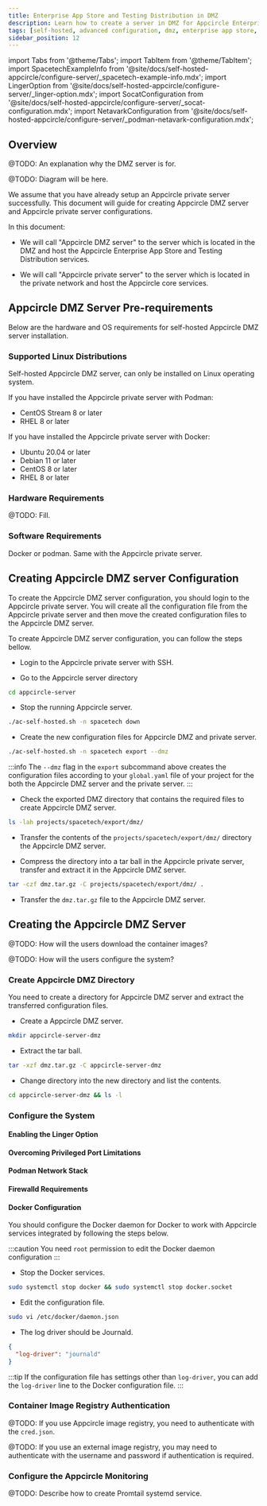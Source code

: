 ```yaml
---
title: Enterprise App Store and Testing Distribution in DMZ
description: Learn how to create a server in DMZ for Appcircle Enterprise App Store and Testing Distribution for accessing from internet.
tags: [self-hosted, advanced configuration, dmz, enterprise app store, testing distribution]
sidebar_position: 12
---
```


import Tabs from '@theme/Tabs';
import TabItem from '@theme/TabItem';
import SpacetechExampleInfo from '@site/docs/self-hosted-appcircle/configure-server/\_spacetech-example-info.mdx';
import LingerOption from '@site/docs/self-hosted-appcircle/configure-server/\_linger-option.mdx';
import SocatConfiguration from '@site/docs/self-hosted-appcircle/configure-server/\_socat-configuration.mdx';
import NetavarkConfiguration from '@site/docs/self-hosted-appcircle/configure-server/\_podman-netavark-configuration.mdx';

## Overview

@TODO: An explanation why the DMZ server is for.

@TODO: Diagram will be here.

We assume that you have already setup an Appcircle private server successfully. This document will guide for creating Appcircle DMZ server and Appcircle private server configurations.

In this document:

- We will call "Appcircle DMZ server" to the server which is located in the DMZ and host the Appcircle Enterprise App Store and Testing Distribution services. 

- We will call "Appcircle private server" to the server which is located in the private network and host the Appcircle core services.

## Appcircle DMZ Server Pre-requirements

Below are the hardware and OS requirements for self-hosted Appcircle DMZ server installation.

### Supported Linux Distributions

Self-hosted Appcircle DMZ server, can only be installed on Linux operating system.

If you have installed the Appcircle private server with Podman:

- CentOS Stream 8 or later
- RHEL 8 or later

If you have installed the Appcircle private server with Docker:

- Ubuntu 20.04 or later
- Debian 11 or later
- CentOS 8 or later
- RHEL 8 or later

### Hardware Requirements

@TODO: Fill.

### Software Requirements

Docker or podman. Same with the Appcircle private server.

## Creating Appcircle DMZ server Configuration

To create the Appcircle DMZ server configuration, you should login to the Appcircle private server. You will create all the configuration file from the Appcircle private server and then move the created configuration files to the Appcircle DMZ server.

To create Appcircle DMZ server configuration, you can follow the steps bellow.

- Login to the Appcircle private server with SSH.

- Go to the Appcircle server directory

```bash
cd appcircle-server
```

- Stop the running Appcircle server.

<SpacetechExampleInfo />

```bash
./ac-self-hosted.sh -n spacetech down
```

- Create the new configuration files for Appcircle DMZ and private server.

```bash
./ac-self-hosted.sh -n spacetech export --dmz
```

:::info
The `--dmz` flag in the `export` subcommand above creates the configuration files according to your `global.yaml` file of your project for the both the Appcircle DMZ server and the private server. 
:::

- Check the exported DMZ directory that contains the required files to create Appcircle DMZ server.

```bash
ls -lah projects/spacetech/export/dmz/
```

- Transfer the contents of the `projects/spacetech/export/dmz/` directory the Appcircle DMZ server.

- Compress the directory into a tar ball in the Appcircle private server, transfer and extract it in the Appcircle DMZ server.

```bash
tar -czf dmz.tar.gz -C projects/spacetech/export/dmz/ .
```

- Transfer the `dmz.tar.gz` file to the Appcircle DMZ server.


## Creating the Appcircle DMZ Server

@TODO: How will the users download the container images?

@TODO: How will the users configure the system?

### Create Appcircle DMZ Directory

You need to create a directory for Appcircle DMZ server and extract the transferred configuration files.

- Create a Appcircle DMZ server.

```bash
mkdir appcircle-server-dmz
```

- Extract the tar ball.

```bash
tar -xzf dmz.tar.gz -C appcircle-server-dmz
```

- Change directory into the new directory and list the contents.

```bash
cd appcircle-server-dmz && ls -l
```

### Configure the System


<Tabs>
  
  <TabItem value="podman" label="Podman" default>

#### Enabling the Linger Option

<LingerOption/>

#### Overcoming Privileged Port Limitations

<SocatConfiguration/>

#### Podman Network Stack

<NetavarkConfiguration/>

#### Firewalld Requirements

<FirewalldConfiguration/>

  </TabItem>

  
  <TabItem value="docker" label="Docker" default>

#### Docker Configuration

You should configure the Docker daemon for Docker to work with Appcircle services integrated by following the steps below.

:::caution
You need `root` permission to edit the Docker daemon configuration
:::

- Stop the Docker services.

```bash
sudo systemctl stop docker && sudo systemctl stop docker.socket
```

- Edit the configuration file.

```bash
sudo vi /etc/docker/daemon.json
```

- The log driver should be Journald.

```json
{
  "log-driver": "journald"
}
```

:::tip
If the configuration file has settings other than `log-driver`, you can add the `log-driver` line to the Docker configuration file.
:::

  </TabItem>

</Tabs>

### Container Image Registry Authentication

@TODO: If you use Appcircle image registry, you need to authenticate with the `cred.json`.

@TODO: If you use an external image registry, you may need to authenticate with the username and password if authentication is required.

### Configure the Appcircle Monitoring

@TODO: Describe how to create Promtail systemd service.